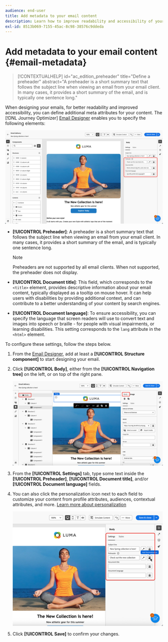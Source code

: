 ```yaml
---
audience: end-user
title: Add metadata to your email content
description: Learn how to improve readability and accessibility of your email content with metadata
exl-id: 8513b069-7155-45ac-8c98-38576c9ddeda
---
```

# Add metadata to your email content {#email-metadata}

>[!CONTEXTUALHELP]
>id="ac_edition_preheader"
>title="Define a preheader"
>abstract="A preheader is a short summary text that follows the subject line when viewing an email from your email client. In many cases, it provides a short summary of the email, and is typically one sentence long."

When designing your emails, for better readability and improved accessibility, you can define additional meta attributes for your content. The [!DNL Journey Optimizer] [Email Designer](get-started-email-design.md) enables you to specify the following elements:

![](assets/email_body_settings_ex.png)

* **[!UICONTROL Preheader]**: A preheader is a short summary text that follows the subject line when viewing an email from your email client. In many cases, it provides a short summary of the email, and is typically one sentence long. 

    >[!NOTE]
    >
    >Preheaders are not supported by all email clients. When not supported, the preheader does not display.

* **[!UICONTROL Document title]**: This field, which corresponds to the `<title>` element, provides descriptive information about your email content, typically displayed as a tooltip on mouse hover. It can help users with disabilities by providing additional context, and can contribute to a better understanding of your content by search engines.

* **[!UICONTROL Document language]**: To ensure accessibility, you can specify the language that screen readers will use to convert text and images into speech or braille - for people with visual impairments, or learning disabilities. This setting corresponds to the `lang` attribute in the `<html>` element.

To configure these settings, follow the steps below.

1. From the [Email Designer](content-from-scratch.md), add at least a **[!UICONTROL Structure component]** to start designing your email.

1. Click **[!UICONTROL Body]**, either from the **[!UICONTROL Navigation tree]** on the left, or on top of the right pane.

    ![](assets/email_body.png)

1. From the **[!UICONTROL Settings]** tab, type some text inside the **[!UICONTROL Preheader]**, **[!UICONTROL Document title]**, and/or **[!UICONTROL Document language]** fields.

1. You can also click the personalization icon next to each field to customize your content from profile attributes, audiences, contextual attributes, and more. [Learn more about personalization](../personalization/personalization-build-expressions.md)

    ![](assets/email_body_settings.png)

1. Click **[!UICONTROL Save]** to confirm your changes.